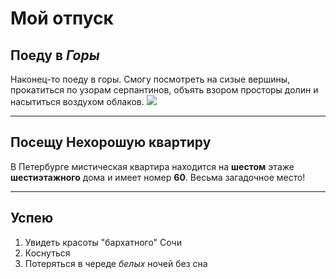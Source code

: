 # Мой отпуск

## Поеду в *Горы*
Наконец-то поеду в горы.
Смогу посмотреть на сизые вершины,
прокатиться по узорам серпантинов,
объять взором просторы долин и
насытиться воздухом облаков.
![](Mountains.jpg)

---
## Посещу **Нехорошую квартиру**
В Петербурге мистическая квартира
находится на **шестом** этаже
**шестиэтажного** дома и имеет номер
**60**. Весьма загадочное место!

---
## Успею
1. Увидеть красоты "бархатного" Сочи
2. Коснуться 
3. Потеряться в череде *белых* ночей без сна